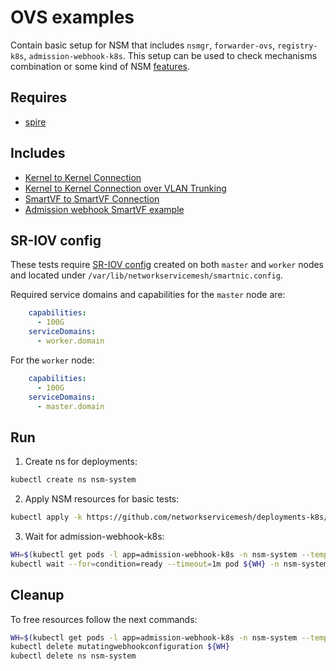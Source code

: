 # OVS examples

Contain basic setup for NSM that includes `nsmgr`, `forwarder-ovs`, `registry-k8s`, `admission-webhook-k8s`. This setup can be used to check mechanisms combination or some kind of NSM [features](../features).

## Requires

- [spire](../spire)

## Includes

- [Kernel to Kernel Connection](../use-cases/Kernel2Kernel)
- [Kernel to Kernel Connection over VLAN Trunking](../use-cases/Kernel2KernelVLAN)
- [SmartVF to SmartVF Connection](../use-cases/SmartVF2SmartVF)
- [Admission webhook SmartVF example](../features/webhook-smartvf)

## SR-IOV config

These tests require [SR-IOV config](../../doc/SRIOV_config.md) created on both `master` and `worker` nodes and located
under `/var/lib/networkservicemesh/smartnic.config`.

Required service domains and capabilities for the `master` node are:
```yaml
    capabilities:
      - 100G
    serviceDomains:
      - worker.domain
```
For the `worker` node:
```yaml
    capabilities:
      - 100G
    serviceDomains:
      - master.domain
```

## Run

1. Create ns for deployments:
```bash
kubectl create ns nsm-system
```

2. Apply NSM resources for basic tests:

```bash
kubectl apply -k https://github.com/networkservicemesh/deployments-k8s/examples/ovs?ref=60f44d0fc2fda0ca2d4680f38a3282c93403bd01
```

3. Wait for admission-webhook-k8s:

```bash
WH=$(kubectl get pods -l app=admission-webhook-k8s -n nsm-system --template '{{range .items}}{{.metadata.name}}{{"\n"}}{{end}}')
kubectl wait --for=condition=ready --timeout=1m pod ${WH} -n nsm-system
```


## Cleanup

To free resources follow the next commands:

```bash
WH=$(kubectl get pods -l app=admission-webhook-k8s -n nsm-system --template '{{range .items}}{{.metadata.name}}{{"\n"}}{{end}}')
kubectl delete mutatingwebhookconfiguration ${WH}
kubectl delete ns nsm-system
```
